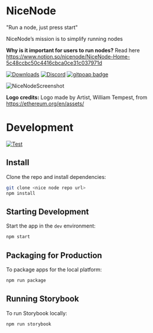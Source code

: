 # NiceNode

"Run a node, just press start"

NiceNode’s mission is to simplify running nodes

<strong>Why is it important for users to run nodes?</strong> Read here https://www.notion.so/nicenode/NiceNode-Home-5c48ccbc50c4416cbca0ce31c037971d

[![Downloads](https://badgen.net/badge/icon/alpha?label=downloads)](https://www.nicenode.xyz/downloads) [![Discord](https://badgen.net/badge/icon/discord?icon=discord&label)](https://discord.gg/k3dpYU4Pn9)
[![gitpoap badge](https://public-api.gitpoap.io/v1/repo/jgresham/nice-node/badge)](https://www.gitpoap.io/gh/jgresham/nice-node)

![NiceNodeScreenshot](https://www.nicenode.xyz/img/screenshot.png 'NiceNodeScreenshot')

<strong>Logo credits:</strong> Logo made by Artist, William Tempest, from https://ethereum.org/en/assets/

# Development

[![Test](https://github.com/jgresham/nice-node/actions/workflows/test.yml/badge.svg)](https://github.com/jgresham/nice-node/actions/workflows/test.yml)

## Install

Clone the repo and install dependencies:

```bash
git clone <nice node repo url>
npm install
```

## Starting Development

Start the app in the `dev` environment:

```bash
npm start
```

## Packaging for Production

To package apps for the local platform:

```bash
npm run package
```

## Running Storybook

To run Storybook locally:

```bash
npm run storybook
```
